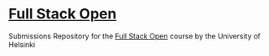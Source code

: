 # [Full Stack Open](https://fullstackopen.com/en/)
Submissions Repository for the [Full Stack Open](https://fullstackopen.com/en/) course by the University of Helsinki 
